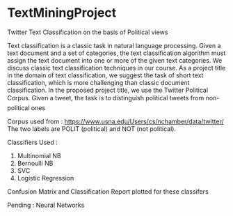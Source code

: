 # TextMiningProject

Twitter Text Classification on the basis of Political views 

Text classification is a classic task in natural language processing. Given a text document and a set of categories, the text classification algorithm must assign the text document into one or more of the given text categories. We discuss classic text classification techniques in our course. As a project title in the domain of text classification, we suggest the task of short text classification, which is more challenging than classic document classification. In the proposed project title, we use the Twitter Political Corpus. Given a tweet, the task is to distinguish political tweets from non-political ones

Corpus used from : https://www.usna.edu/Users/cs/nchamber/data/twitter/ 
The two labels are POLIT (political) and NOT (not political).

Classifiers Used : 
 1. Multinomial NB
 2. Bernoulli NB
 3. SVC
 4. Logistic Regression 
 
Confusion Matrix and Classification Report plotted for these classifers

Pending : Neural Networks
